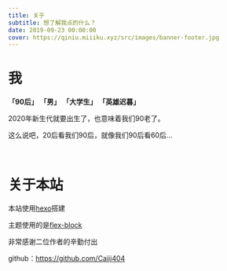 ```yaml
---
title: 关于
subtitle: 想了解我点的什么？
date: 2019-09-23 00:00:00
cover: https://qiniu.miiiku.xyz/src/images/banner-footer.jpg
---
```


# 我

**「90后」** **「男」** **「大学生」** **「英雄迟暮」**

2020年新生代就要出生了，也意味着我们90老了。

这么说吧，20后看我们90后，就像我们90后看60后...





<br/>


# 关于本站

本站使用[hexo](https://hexo.io/zh-cn/)搭建

主题使用的是[flex-block](https://github.com/miiiku/flex-block)

非常感谢二位作者的辛勤付出

github：https://github.com/Caiij404